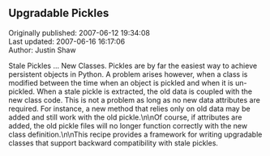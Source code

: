## Upgradable Pickles  
Originally published: 2007-06-12 19:34:08  
Last updated: 2007-06-16 16:17:06  
Author: Justin Shaw  
  
Stale Pickles ... New Classes.  Pickles are by far the easiest way to achieve persistent objects in Python.  A problem arises however, when a class is modified between the time when an object is pickled and when it is un-pickled.  When a stale pickle is extracted, the old data is coupled with the new class code.  This is not a problem as long as no new data attributes are required.  For instance, a new method that relies only on old data may be added and still work with the old pickle.\n\nOf course, if attributes are added, the old pickle files will no longer function correctly with the new class definition.\n\nThis recipe provides a framework for writing upgradable classes that support backward compatibility with stale pickles.